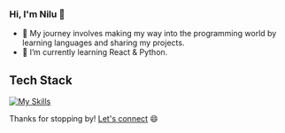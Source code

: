 ### Hi, I'm Nilu 👋

- 🚀 My journey involves making my way into the programming world by learning languages and sharing my projects.
- 🌱 I’m currently learning React & Python.

## Tech Stack
[![My Skills](https://skillicons.dev/icons?i=js,html,css,python)](https://skillicons.dev)

Thanks for stopping by! [Let's connect](https://www.linkedin.com/in/nilufar-a-6a626b175/) 😄

<!--
**Nil19/Nil19** is a ✨ _special_ ✨ repository because its `README.md` (this file) appears on your GitHub profile.

Here are some ideas to get you started:

- 🔭 I’m currently working on ...
- 🌱 I’m currently learning ...
- 👯 I’m looking to collaborate on ...
- 🤔 I’m looking for help with ...
- 💬 Ask me about ...
- 📫 How to reach me: ...
- 😄 Pronouns: ...
- ⚡ Fun fact: ...
-->
